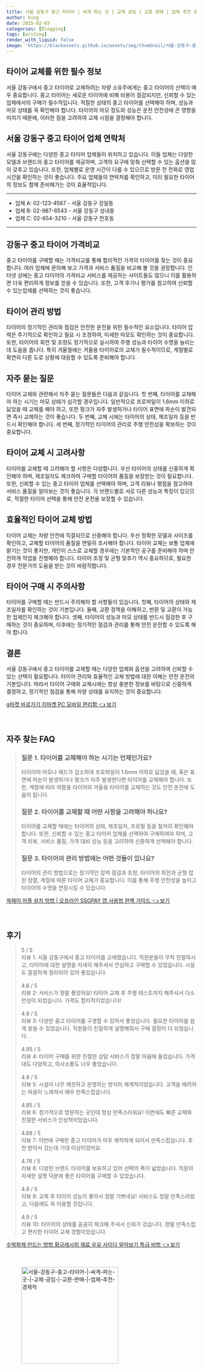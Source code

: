 ```yaml
---
title: 서울 강동구 중고 타이어 | 싸게 파는 곳 | 교체 공임 | 교환 판매 | 업체 추천 경제적
author: bing
date: 2025-02-03
categories: [Blogging]
tags: [writing]
render_with_liquid: false
image: 'https://blackassets.github.io/assets/img/thumbnail/서울-강동구-중고-타이어-|-싸게-파는-곳-|-교체-공임-|-교환-판매-|-업체-추천-경제적.webp'
---
```



<h2 id='타이어 교체를 위한 필수 정보'>타이어 교체를 위한 필수 정보</h2>

<p>서울 강동구에서 중고 타이어로 교체하려는 차량 소유주에게는 중고 타이어의 선택이 매우 중요합니다. 중고 타이어는 새로운 타이어에 비해 비용이 절감되지만, 신뢰할 수 있는 업체에서의 구매가 필수적입니다. 적절한 상태의 중고 타이어를 선택해야 하며, 성능과 마모 상태를 꼭 확인해야 합니다. 타이어의 마모 정도와 성능은 운전 안전성에 큰 영향을 미치기 때문에, 이러한 점을 고려하여 교체 시점을 결정해야 합니다.</p>

<h2 id='서울 강동구 중고 타이어 업체 연락처'>서울 강동구 중고 타이어 업체 연락처</h2>

<p>서울 강동구에는 다양한 중고 타이어 업체들이 위치하고 있습니다. 이들 업체는 다양한 모델과 브랜드의 중고 타이어를 제공하며, 고객의 요구에 맞춰 선택할 수 있는 옵션을 많이 갖추고 있습니다. 또한, 업체별로 운영 시간이 다를 수 있으므로 방문 전 전화로 영업 시간을 확인하는 것이 좋습니다. 주요 업체들의 연락처를 확인하고, 미리 필요한 타이어의 정보도 함께 준비해가는 것이 효율적입니다.</p>

<hr />

<ul>
    <li>업체 A: 02-123-4567 - 서울 강동구 강일동</li>
    <li>업체 B: 02-987-6543 - 서울 강동구 성내동</li>
    <li>업체 C: 02-654-3210 - 서울 강동구 천호동</li>
</ul>

<hr />

<h2 id='강동구 중고 타이어 가격비교'>강동구 중고 타이어 가격비교</h2>

<p>중고 타이어를 구매할 때는 가격비교를 통해 합리적인 가격의 타이어를 찾는 것이 중요합니다. 여러 업체에 문의해 보고 가격과 서비스 품질을 비교해 볼 것을 권장합니다. 인터넷 상에는 중고 타이어의 가격비교 서비스를 제공하는 사이트들도 많으니 이를 활용하면 더욱 편리하게 정보를 얻을 수 있습니다. 또한, 고객 후기나 평가를 참고하여 신뢰할 수 있는업체를 선택하는 것이 좋습니다.</p>

<h2 id='타이어 관리 방법'>타이어 관리 방법</h2>

<p>타이어의 정기적인 관리와 점검은 안전한 운전을 위한 필수적인 요소입니다. 타이어 압력은 주기적으로 확인하고 필요 시 조정하여, 미세한 마모도 확인하는 것이 중요합니다. 또한, 타이어의 회전 및 조정도 정기적으로 실시하여 주행 성능과 타이어 수명을 늘리는 데 도움을 줍니다. 특히 겨울철에는 겨울용 타이어로의 교체가 필수적이므로, 계절별로 확연히 다른 도로 상황에 대응할 수 있도록 준비해야 합니다.</p>

<h2 id='자주 묻는 질문'>자주 묻는 질문</h2>

<p>타이어 교체와 관련해서 자주 묻는 질문들은 다음과 같습니다. 첫 번째, 타이어를 교체해야 하는 시기는 마모 상태가 심각할 경우입니다. 일반적으로 프로파일이 1.6mm 이하로 닳았을 때 교체를 해야 하고, 또한 펑크가 자주 발생하거나 타이어 표면에 파손이 발견되면 즉시 교체하는 것이 좋습니다. 두 번째, 교체 시에는 타이어의 상태, 제조일자 등을 반드시 확인해야 합니다. 세 번째, 정기적인 타이어의 관리로 주행 안전성을 확보하는 것이 중요합니다.</p>

<h2 id='타이어 교체 시 고려사항'>타이어 교체 시 고려사항</h2>

<p>타이어를 교체할 때 고려해야 할 사항은 다양합니다. 우선 타이어의 상태를 신중하게 확인해야 하며, 제조일자도 체크하여 구매할 타이어의 품질을 보장받는 것이 필요합니다. 또한, 신뢰할 수 있는 중고 타이어 업체를 선택해야 하며, 고객 리뷰나 평점을 참고하여 서비스 품질을 알아보는 것이 좋습니다. 각 브랜드별로 서로 다른 성능과 특징이 있으므로, 적절한 타이어 선택을 통해 안전 운전을 보장할 수 있습니다.</p>

<h2 id='효율적인 타이어 교체 방법'>효율적인 타이어 교체 방법</h2>

<p>타이어 교체는 차량 안전에 직결되므로 신중해야 합니다. 우선 정확한 모델과 사이즈를 확인하고, 교체할 타이어의 품질을 면밀히 조사해야 합니다. 타이어 교체는 보통 업체에 맡기는 것이 좋지만, 개인이 스스로 교체할 경우에는 기본적인 공구를 준비해야 하며 안전하게 작업을 진행해야 합니다. 타이어 조정 및 균형 맞추기 역시 중요하므로, 필요한 경우 전문가의 도움을 받는 것이 바람직합니다.</p>

<h2 id='타이어 구매 시 주의사항'>타이어 구매 시 주의사항</h2>

<p>타이어를 구매할 때는 반드시 주의해야 할 사항들이 있습니다. 첫째, 타이어의 상태와 제조일자를 확인하는 것이 기본입니다. 둘째, 교환 정책을 이해하고, 반환 및 교환이 가능한 업체인지 체크해야 합니다. 셋째, 타이어의 성능과 마모 상태를 반드시 점검한 후 구매하는 것이 중요하며, 이후에는 정기적인 점검과 관리를 통해 안전 운전할 수 있도록 해야 합니다.</p>

<h2 id='결론'>결론</h2>

<p>서울 강동구에서 중고 타이어를 교체할 때는 다양한 업체와 옵션을 고려하여 신뢰할 수 있는 선택이 필요합니다. 타이어 관리와 효율적인 교체 방법에 대한 이해는 안전 운전의 기본입니다. 따라서 타이어 구매와 교체시에는 항상 충분한 정보를 바탕으로 신중하게 결정하고, 정기적인 점검을 통해 차량 상태를 유지하는 것이 중요합니다.</p>


<p><a class="click-button" title="g마켓 바로가기 지마켓 PC 모바일 편리함" href="https://blackassets.github.io/posts/g%EB%A7%88%EC%BC%93-%EB%B0%94%EB%A1%9C%EA%B0%80%EA%B8%B0-%EC%A7%80%EB%A7%88%EC%BC%93-PC-%EB%AA%A8%EB%B0%94%EC%9D%BC-%ED%8E%B8%EB%A6%AC%ED%95%A8/" rel="dofollow">g마켓 바로가기 지마켓 PC 모바일 편리함 👈 보기</a></p><br>
<h2 id='자주_찾는_FAQ'>자주 찾는 FAQ</h2>
<div itemscope="" itemtype="https://schema.org/FAQPage"> 
<blockquote> 
<div itemscope="" itemprop="mainEntity" itemtype="https://schema.org/Question"> 
<h3 itemprop="name">질문 1. 타이어를 교체해야 하는 시기는 언제인가요?</h3> 
<div itemscope="" itemprop="acceptedAnswer" itemtype="https://schema.org/Answer"> 
<span itemprop="text"> 
<p>타이어의 마모나 헤드가 감소하여 프로파일이 1.6mm 이하로 닳았을 때, 혹은 표면에 파손이 발생하거나 펑크가 자주 발생한다면 타이어를 교체해야 합니다. 또한, 계절에 따라 여름용 타이어와 겨울용 타이어를 교체하는 것도 안전 운전에 도움이 됩니다.</p> 
</span> 
</div> 
</div> 

<div itemscope="" itemprop="mainEntity" itemtype="https://schema.org/Question"> 
<h3 itemprop="name">질문 2. 타이어를 교체할 때 어떤 사항을 고려해야 하나요?</h3> 
<div itemscope="" itemprop="acceptedAnswer" itemtype="https://schema.org/Answer"> 
<span itemprop="text"> 
<p>타이어를 교체할 때에는 타이어의 상태, 제조일자, 프로필 등을 철저히 확인해야 합니다. 또한, 신뢰할 수 있는 중고 타이어 업체를 선택하여 구매하여야 하며, 고객 리뷰, 서비스 품질, 가격 대비 성능 등을 고려하여 신중하게 선택해야 합니다.</p> 
</span> 
</div> 
</div> 

<div itemscope="" itemprop="mainEntity" itemtype="https://schema.org/Question"> 
<h3 itemprop="name">질문 3. 타이어의 관리 방법에는 어떤 것들이 있나요?</h3> 
<div itemscope="" itemprop="acceptedAnswer" itemtype="https://schema.org/Answer"> 
<span itemprop="text"> 
<p>타이어의 관리 방법으로는 정기적인 압력 점검과 조정, 타이어의 회전과 균형 잡힌 정렬, 계절에 따른 타이어 교체가 중요합니다. 이를 통해 주행 안전성을 높이고 타이어의 수명을 연장시킬 수 있습니다.</p> 
</span> 
</div> 
</div> 
</blockquote> 
</div>
<p><a class="click-button" title="쓱페이 어플 설치 방법 | 오프라인 SSGPAY 앱 사용법 완벽 가이드" href="https://blackassets.github.io/posts/%EC%93%B1%ED%8E%98%EC%9D%B4-%EC%96%B4%ED%94%8C-%EC%84%A4%EC%B9%98-%EB%B0%A9%EB%B2%95-%EC%98%A4%ED%94%84%EB%9D%BC%EC%9D%B8-SSGPAY-%EC%95%B1-%EC%82%AC%EC%9A%A9%EB%B2%95-%EC%99%84%EB%B2%BD-%EA%B0%80%EC%9D%B4%EB%93%9C/" rel="dofollow">쓱페이 어플 설치 방법 | 오프라인 SSGPAY 앱 사용법 완벽 가이드 👈 보기</a></p><br>
<h2 id='후기'>후기</h2>
<div itemscope itemtype="https://schema.org/Product">
  <blockquote>
  <div itemprop="review" itemscope itemtype="https://schema.org/Review">
      <div itemprop="reviewRating" itemscope itemtype="https://schema.org/Rating"> <span itemprop="ratingValue">5</span> / <span itemprop="bestRating">5</span> </div>
      <span itemprop="reviewBody">리뷰 1: 서울 강동구에서 중고 타이어를 교체했습니다. 직원분들이 무척 친절하시고, 타이어에 대한 설명을 자세히 해주셔서 안심하고 구매할 수 있었습니다. 시설도 깔끔하게 정리되어 있어 좋았습니다.</span>
  </div>
  <br>
  <div itemprop="review" itemscope itemtype="https://schema.org/Review">
      <div itemprop="reviewRating" itemscope itemtype="https://schema.org/Rating"> <span itemprop="ratingValue">4.8</span> / <span itemprop="bestRating">5</span> </div>
      <span itemprop="reviewBody">리뷰 2: 서비스가 정말 좋았어요! 타이어 교체 후 주행 테스트까지 해주셔서 다소 안심이 되었습니다. 가격도 합리적이었습니다!</span>
  </div>
  <br>
  <div itemprop="review" itemscope itemtype="https://schema.org/Review">
      <div itemprop="reviewRating" itemscope itemtype="https://schema.org/Rating"> <span itemprop="ratingValue">4.9</span> / <span itemprop="bestRating">5</span> </div>
      <span itemprop="reviewBody">리뷰 3: 다양한 중고 타이어를 구경할 수 있어서 좋았습니다. 필요한 타이어를 쉽게 찾을 수 있었습니다. 직원들이 친절하게 설명해줘서 구매 결정이 더 쉬웠습니다.</span>
  </div>
  <br>
  <div itemprop="review" itemscope itemtype="https://schema.org/Review">
      <div itemprop="reviewRating" itemscope itemtype="https://schema.org/Rating"> <span itemprop="ratingValue">4.95</span> / <span itemprop="bestRating">5</span> </div>
      <span itemprop="reviewBody">리뷰 4: 타이어 구매를 위한 친절한 상담 서비스가 정말 마음에 들었습니다. 가격대도 다양하고, 의사소통도 너무 좋았습니다.</span>
  </div>
  <br>
  <div itemprop="review" itemscope itemtype="https://schema.org/Review">
      <div itemprop="reviewRating" itemscope itemtype="https://schema.org/Rating"> <span itemprop="ratingValue">4.9</span> / <span itemprop="bestRating">5</span> </div>
      <span itemprop="reviewBody">리뷰 5: 시설이 너무 깨끗하고 운영하는 방식이 체계적이었습니다. 고객을 배려하는 마음이 느껴져서 매우 만족스럽습니다.</span>
  </div>
  <br>
  <div itemprop="review" itemscope itemtype="https://schema.org/Review">
      <div itemprop="reviewRating" itemscope itemtype="https://schema.org/Rating"> <span itemprop="ratingValue">4.85</span> / <span itemprop="bestRating">5</span> </div>
      <span itemprop="reviewBody">리뷰 6: 정기적으로 방문하는 곳인데 항상 만족스러워요! 이번에도 빠른 교체와 친절한 서비스가 인상적이었습니다.</span>
  </div>
  <br>
  <div itemprop="review" itemscope itemtype="https://schema.org/Review">
      <div itemprop="reviewRating" itemscope itemtype="https://schema.org/Rating"> <span itemprop="ratingValue">4.88</span> / <span itemprop="bestRating">5</span> </div>
      <span itemprop="reviewBody">리뷰 7: 이번에 구매한 중고 타이어가 아주 쾌적하게 되어서 만족스럽습니다. 추천 받아서 갔는데 기대 이상이었어요.</span>
  </div>
  <br>
  <div itemprop="review" itemscope itemtype="https://schema.org/Review">
      <div itemprop="reviewRating" itemscope itemtype="https://schema.org/Rating"> <span itemprop="ratingValue">4.76</span> / <span itemprop="bestRating">5</span> </div>
      <span itemprop="reviewBody">리뷰 8: 다양한 브랜드 타이어를 보유하고 있어 선택의 폭이 넓었습니다. 직원의 자세한 설명 덕분에 좋은 타이어를 구매할 수 있었습니다.</span>
  </div>
  <br>
  <div itemprop="review" itemscope itemtype="https://schema.org/Review">
      <div itemprop="reviewRating" itemscope itemtype="https://schema.org/Rating"> <span itemprop="ratingValue">4.9</span> / <span itemprop="bestRating">5</span> </div>
      <span itemprop="reviewBody">리뷰 9: 교체 후 타이어 성능이 좋아서 정말 기쁘네요! 서비스도 정말 만족스러웠고, 다음에도 꼭 이용할 것입니다.</span>
  </div>
  <br>
  <div itemprop="review" itemscope itemtype="https://schema.org/Review">
      <div itemprop="reviewRating" itemscope itemtype="https://schema.org/Rating"> <span itemprop="ratingValue">4.9</span> / <span itemprop="bestRating">5</span> </div>
      <span itemprop="reviewBody">리뷰 10: 타이어의 상태를 꼼꼼히 체크해 주셔서 신뢰가 갔습니다. 정말 만족스럽고 편리한 타이어 교체 경험이었습니다.</span>
  </div>
  </blockquote>
</div>
<p><a class="click-button" title="수박화채 만드는 방법 황금레시피 재료 우유 사이다 알아보기 특급 비법" href="https://blackassets.github.io/posts/%EC%88%98%EB%B0%95%ED%99%94%EC%B1%84-%EB%A7%8C%EB%93%9C%EB%8A%94-%EB%B0%A9%EB%B2%95-%ED%99%A9%EA%B8%88%EB%A0%88%EC%8B%9C%ED%94%BC-%EC%9E%AC%EB%A3%8C-%EC%9A%B0%EC%9C%A0-%EC%82%AC%EC%9D%B4%EB%8B%A4-%EC%95%8C%EC%95%84%EB%B3%B4%EA%B8%B0-%ED%8A%B9%EA%B8%89-%EB%B9%84%EB%B2%95/" rel="dofollow">수박화채 만드는 방법 황금레시피 재료 우유 사이다 알아보기 특급 비법 👈 보기</a></p><br>
<figure class="image"><img src="https://blackassets.github.io/assets/img/thumbnail/서울-강동구-중고-타이어-|-싸게-파는-곳-|-교체-공임-|-교환-판매-|-업체-추천-경제적.webp" alt="서울-강동구-중고-타이어-|-싸게-파는-곳-|-교체-공임-|-교환-판매-|-업체-추천-경제적" width="256" height="256"></figure>